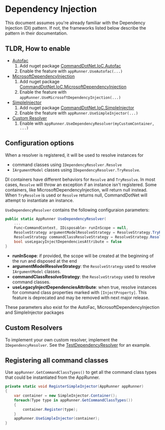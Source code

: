 # Dependency Injection

This document assumes you're already familiar with the Dependency Injection (DI) pattern. If not, the frameworks listed below describe the pattern in their documentation.

## TLDR, How to enable
* [Autofac](https://autofac.org/)
    1. Add nuget package [CommandDotNet.IoC.Autofac](https://www.nuget.org/packages/CommandDotNet.IoC.Autofac)
    1. Enable the feature with `appRunner.UseAutofac(...)`
* [MicrosoftDependencyInjection](https://docs.microsoft.com/en-us/aspnet/core/fundamentals/dependency-injection?view=aspnetcore-3.1)
    1. Add nuget package [CommandDotNet.IoC.MicrosoftDependencyInjection](https://www.nuget.org/packages/CommandDotNet.IoC.MicrosoftDependencyInjection)
    1. Enable the feature with `appRunner.UseMicrosoftDependencyInjection(...)`
* [SimpleInjector](https://simpleinjector.org/)
    1. Add nuget package [CommandDotNet.IoC.SimpleInjector](https://www.nuget.org/packages/CommandDotNet.IoC.SimpleInjector)
    1. Enable the feature with `appRunner.UseSimpleInjector(...)`
* [Custom Resolver](#custom-resolvers)
    1. Enable with `appRunner.UseDependencyResolver(myCustomContainer, ...)`

## Configuration options

When a resolver is registered, it will be used to resolve instances for 

* command classes using `IDependencyResolver.Resolve` 
* `IArgumentModel` classes using `IDependencyResolver.TryResolve`.

DI containers have different behaviors for `Resolve` and `TryResolve`. In most cases, `Resolve` will throw an exception if an instance isn't registered. Some containers, like MicrosoftDependencyInjection, will return null instead. When `TryResolve` is used or `Resolve` returns null, CommandDotNet will attempt to instantiate an instance.

`UseDependencyResolver` contains the following configuraion parameters:

```c#
public static AppRunner UseDependencyResolver(
    ...
    Func<CommandContext, IDisposable> runInScope = null,
    ResolveStrategy argumentModelResolveStrategy = ResolveStrategy.TryResolve,
    ResolveStrategy commandClassResolveStrategy = ResolveStrategy.Resolve,
    bool useLegacyInjectDependenciesAttribute = false
}
```

* __runInScope__: if provided, the scope will be created at the beginning of the run and disposed at the end
* __argumentModelResolveStrategy__: the `ResolveStrategy` used to resolve `IArgumentModel` classes.
* __commandClassResolveStrategy__: the `ResolveStrategy` used to resolve command classes.
* __useLegacyInjectDependenciesAttribute__: when true, resolve instances for command class properties marked with `[InjectProperty]`. This feature is deprecated and may be removed with next major release.

These parameters also exist for the AutoFac, MicrosoftDependencyInjection and SimpleInjector packages

## Custom Resolvers

To implement your own custom resolver, implement the `IDependencyResolver`. See the [TestDependencyResolver](https://github.com/bilal-fazlani/commanddotnet/blob/beta-v3/master/CommandDotNet.TestTools/TestDependencyResolver.cs) for an example.

## Registering all command classes

Use `appRunner.GetCommandClassTypes()` to get all the command class types that could be instantiated from the AppRunner.

```c#
private static void RegisterSimpleInjector(AppRunner appRunner)
{
    var container = new SimpleInjector.Container();
    foreach(Type type in appRunner.GetCommandClassTypes())
    {
        container.Register(type);
    }
    appRunner.UseSimpleInjector(container);
}
```